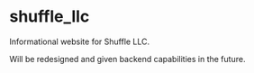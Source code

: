# shuffle_llc

Informational website for Shuffle LLC. 

Will be redesigned and given backend capabilities in the future. 
